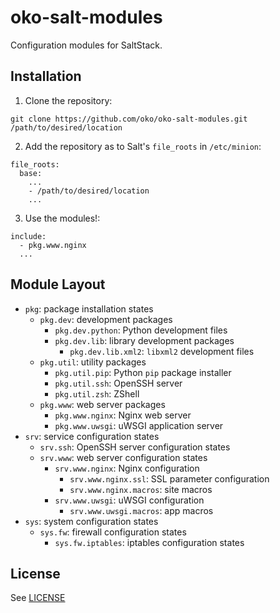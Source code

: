 oko-salt-modules
================

Configuration modules for SaltStack.

## Installation

1.  Clone the repository:

  ```
  git clone https://github.com/oko/oko-salt-modules.git /path/to/desired/location
  ```

2.  Add the repository as to Salt's `file_roots` in `/etc/minion`:
  
  ```
  file_roots:
    base:
      ...
      - /path/to/desired/location
      ...
  ```

3. Use the modules!:

  ```
  include:
    - pkg.www.nginx
    ...
  ```

## Module Layout

* `pkg`: package installation states
  * `pkg.dev`: development packages
    * `pkg.dev.python`: Python development files
    * `pkg.dev.lib`: library development packages
      * `pkg.dev.lib.xml2`: `libxml2` development files
  * `pkg.util`: utility packages
    * `pkg.util.pip`: Python `pip` package installer
    * `pkg.util.ssh`: OpenSSH server
    * `pkg.util.zsh`: ZShell
  * `pkg.www`: web server packages
    * `pkg.www.nginx`: Nginx web server
    * `pkg.www.uwsgi`: uWSGI application server
* `srv`: service configuration states
  * `srv.ssh`: OpenSSH server configuration states
  * `srv.www`: web server configuration states
    * `srv.www.nginx`: Nginx configuration
      * `srv.www.nginx.ssl`: SSL parameter configuration
      * `srv.www.nginx.macros`: site macros
    * `srv.www.uwsgi`: uWSGI configuration
      * `srv.www.uwsgi.macros`: app macros
* `sys`: system configuration states
  * `sys.fw`: firewall configuration states
    * `sys.fw.iptables`: iptables configuration states

## License
See [LICENSE](https://github.com/oko/oko-salt-modules/blob/master/LICENSE)
